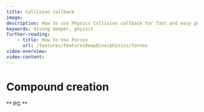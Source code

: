 ```yaml
---
title: Collision callback
image: 
description: How to use Physics Collision callback for fast and easy physics scene creation.
keywords: diving deeper, phyiscs
further-reading:
    - title: How To Use Forces
      url: /features/featuresDeepDive/physics/forces
video-overview:
video-content:
---
```


# Compound creation 

** PG **